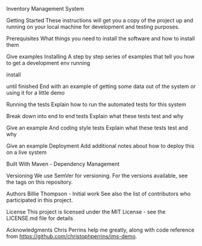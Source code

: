 Inventory Management System


Getting Started
These instructions will get you a copy of the project up and running on your local machine for development and testing purposes. 

Prerequisites
What things you need to install the software and how to install them

Give examples
Installing
A step by step series of examples that tell you how to get a development env running

install 


until finished
End with an example of getting some data out of the system or using it for a little demo

Running the tests
Explain how to run the automated tests for this system

Break down into end to end tests
Explain what these tests test and why

Give an example
And coding style tests
Explain what these tests test and why

Give an example
Deployment
Add additional notes about how to deploy this on a live system

Built With
Maven - Dependency Management


Versioning
We use SemVer for versioning. For the versions available, see the tags on this repository.

Authors
Billie Thompson - Initial work 
See also the list of contributors who participated in this project.

License
This project is licensed under the MIT License - see the LICENSE.md file for details

Acknowledgments
Chris Perrins help me greatly, along with code reference from https://github.com/christophperrins/ims-demo.
